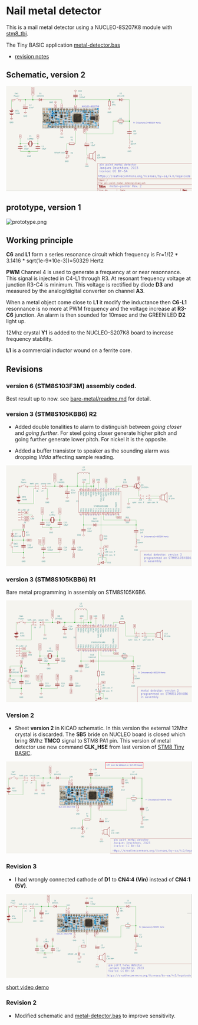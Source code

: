 # Nail metal detector 

This is a mail metal detector using a NUCLEO-8S207K8 module with [stm8_tbi](https://github.com/picatout/stm8_tbi).

The Tiny BASIC application  [metal-detector.bas](metal-detector.bas)

* [revision notes](#revisions) 

## Schematic, version 2

![metal-detector-schematic.png](metal-detector-schematic.png)

## prototype, version 1

![prototype.png](prototype.png)

## Working principle

**C6** and **L1** form a series resonance circuit which frequency is 
Fr=1/(2 * 3.1416 * sqrt(1e-9*10e-3))=50329 Hertz 

**PWM** Channel 4 is used to generate a frequency at or near resonnance. This signal is injected in C4-L1 through R3. At resonant frequency voltage at junction R3-C4 is minimum.
This voltage is rectified by diode **D3** and measured by the analog/digital converter on channel **A3**. 

When a metal object come close to **L1** it modify the inductance then **C6-L1** resonnance is no more at PWM frequency and the voltage increase at **R3-C6** junction. An alarm is then sounded for 10msec and the GREEN LED **D2** light up. 

12Mhz crystal **Y1** is added to the NUCLEO-S207K8 board to increase frequency stability.

**L1** is a commercial inductor wound on a ferrite core. 

<a id="revisions"></a>
## Revisions 

### version 6 (STM8S103F3M) assembly coded. 

Best result up to now. see [bare-metal/readme.md](bare-metal/readme.md) for detail.

### version 3 (STM8S105KBB6) R2

* Added double tonalities to alarm to distinguish between *going closer* and *going further*. For steel going closer generate higher pitch and going further generate lower pitch. For nickel it is the opposite.

* Added a buffer transistor to speaker as the sounding alarm was dropping *Vdda* affecting sample reading.

![bare-metal-schematic(r2).png](bare-metal/bare-metal-schematic(r2).png)

### version 3  (STM8S105KBB6) R1

Bare metal programming in assembly on STM8S105K6B6. 

![bare-metal/bare-metal-schematic.png](bare-metal/bare-metal-schematic.png)

### Version 2 

* Sheet **version 2** in KiCAD schematic. In this version the external 12Mhz crystal is discarded. The **SB5** bride on NUCLEO board is closed which bring 8Mhz **TMCO** signal to STM8 PA1 pin.
This version of metal detector use new command **CLK_HSE** from last version of [STM8 Tiny BASIC](https://github.com/picatout/stm8_tbi).

![metal-detector-schematic(V2.R2).png](metal-detector-schematic(V2).png)

### Revision 3 

* I had wrongly connected cathode of **D1** to **CN4:4 (Vin)**  instead of **CN4:1 (5V)**.    

![metal-detector-schematic(R3).png](metal-detector-schematic(R3).png)

[short video demo](https://youtube.com/shorts/o5VKi-kE5qI?feature=share) 

### Revision 2 

*  Modified schematic and [metal-detector.bas](metal-detector.bas) to improve sensitivity. 


